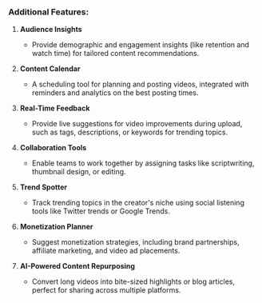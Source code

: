 
### Additional Features:  
1. **Audience Insights**  
   - Provide demographic and engagement insights (like retention and watch time) for tailored content recommendations.  

2. **Content Calendar**  
   - A scheduling tool for planning and posting videos, integrated with reminders and analytics on the best posting times.  

3. **Real-Time Feedback**  
   - Provide live suggestions for video improvements during upload, such as tags, descriptions, or keywords for trending topics.  

4. **Collaboration Tools**  
   - Enable teams to work together by assigning tasks like scriptwriting, thumbnail design, or editing.  

5. **Trend Spotter**  
   - Track trending topics in the creator's niche using social listening tools like Twitter trends or Google Trends.  

6. **Monetization Planner**  
   - Suggest monetization strategies, including brand partnerships, affiliate marketing, and video ad placements.  

7. **AI-Powered Content Repurposing**  
   - Convert long videos into bite-sized highlights or blog articles, perfect for sharing across multiple platforms.  
